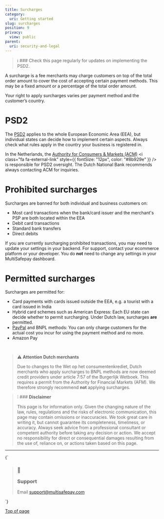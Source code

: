 ```yaml
---
title: Surcharges
category:
  uri: Getting started
slug: surcharges
position: 9
privacy:
  view: public
parent:
  uri: security-and-legal
---
```

> ℹ ### ​Check this page regularly for updates on implementing the PSD2.

A surcharge is a fee merchants may charge customers on top of the total order amount to cover the cost of accepting certain payment methods. This may be a fixed amount or a percentage of the total order amount.

Your right to apply surcharges varies per payment method and the customer’s country.

# PSD2

The [PSD2](/docs/psd2/) applies to the whole European Economic Area (EEA), but individual states can decide how to implement certain aspects. Always check what rules apply in the country your business is registered in.

In the Netherlands, the <a href="https://www.acm.nl" target="_blank">Authority for Consumers & Markets (ACM)</a> <i class="fa fa-external-link" style={{ fontSize: "12px", color: "#8b929e" }} /> is responsible for PSD2 oversight. The Dutch National Bank recommends always contacting ACM for inquiries.

# Prohibited surcharges

Surcharges are banned for both individual and business customers on:

* Most card transactions when the bank/card <Glossary>issuer</Glossary> and the merchant's <Glossary>PSP</Glossary> are both located within the EEA
* Debit card transactions
* Standard bank transfers
* Direct debits

If you are currently surcharging prohibited transactions, you may need to update your settings in your <Glossary>backend</Glossary>. For support, contact your ecommerce platform or your developer. You do **not** need to change any settings in your MultiSafepay dashboard.

# Permitted surcharges

Surcharges are permitted for:

* Card payments with cards issued outside the EEA, e.g. a tourist with a card issued in India
* Hybrid <Glossary>card schemes</Glossary> such as American Express: Each EU state can decide whether to permit surcharging. Under Dutch law, surcharges **are** permitted.
* [PayPal](/docs/paypal/) and <Glossary>BNPL</Glossary> methods: You can only charge customers for the actual cost you incur for using the payment method and no more.
* Amazon Pay

<br />

> ⚠️ **Attention Dutch merchants**
>
> Due to changes to the Wet op het consumentenkrediet, Dutch merchants who apply surcharges to <Glossary>BNPL</Glossary> methods are now deemed credit providers under article 7:57 of the Burgerlijk Wetboek. This requires a permit from the Authority for Financial Markets (AFM). We therefore strongly recommend **not** applying surcharges.<br />

> ❕ ### **Disclaimer**
>
> This page is for information only. Given the changing nature of the law, rules, regulations and the risks of electronic communication, this page may contain omissions or inaccuracies. We took great care in writing it, but cannot guarantee its completeness, timeliness, or accuracy. Always seek advice from a professional consultant or competent authority before taking any decision or action. We accept no responsibility for direct or consequential damages resulting from the use of, reliance on, or actions taken based on this page.<br />

***

<HTMLBlock>{`
<blockquote class="callout callout_info">
    <h3 class="callout-heading false">
        <span class="callout-icon">💬</span>
        <p>Support</p>
    </h3>
    <p>Email <a href="mailto:support@multisafepay.com">support@multisafepay.com</a></p>
</blockquote>
`}</HTMLBlock>

[Top of page](#)
